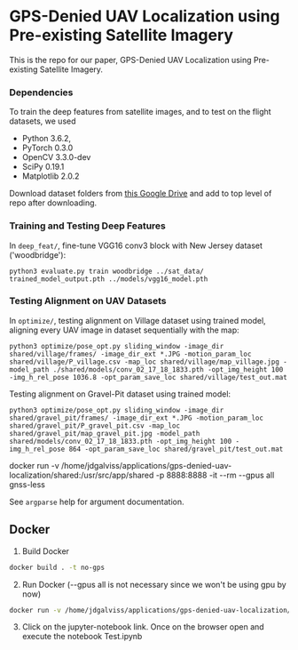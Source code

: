 # GPS-Denied UAV Localization using Pre-existing Satellite Imagery

This is the repo for our paper, GPS-Denied UAV Localization using Pre-existing Satellite Imagery.

### Dependencies

To train the deep features from satellite images, and to test on the flight datasets, we used 
- Python 3.6.2, 
- PyTorch 0.3.0
- OpenCV 3.3.0-dev
- SciPy 0.19.1
- Matplotlib 2.0.2

Download dataset folders from [this Google Drive](https://drive.google.com/drive/folders/1sscpYCZXCRUWKl9eUDQGz-DZQLo3HeDe?usp=sharing) and add to top level of repo after downloading.

### Training and Testing Deep Features

In `deep_feat/`, fine-tune VGG16 conv3 block with New Jersey dataset ('woodbridge'):

```
python3 evaluate.py train woodbridge ../sat_data/ trained_model_output.pth ../models/vgg16_model.pth
```

### Testing Alignment on UAV Datasets

In `optimize/`, testing alignment on Village dataset using trained model, aligning every UAV image in dataset sequentially with the map:

```
python3 optimize/pose_opt.py sliding_window -image_dir shared/village/frames/ -image_dir_ext *.JPG -motion_param_loc shared/village/P_village.csv -map_loc shared/village/map_village.jpg -model_path ./shared/models/conv_02_17_18_1833.pth -opt_img_height 100 -img_h_rel_pose 1036.8 -opt_param_save_loc shared/village/test_out.mat
```

Testing alignment on Gravel-Pit dataset using trained model:

```
python3 optimize/pose_opt.py sliding_window -image_dir shared/gravel_pit/frames/ -image_dir_ext *.JPG -motion_param_loc shared/gravel_pit/P_gravel_pit.csv -map_loc shared/gravel_pit/map_gravel_pit.jpg -model_path shared/models/conv_02_17_18_1833.pth -opt_img_height 100 -img_h_rel_pose 864 -opt_param_save_loc shared/gravel_pit/test_out.mat
```

docker run -v /home/jdgalviss/applications/gps-denied-uav-localization/shared:/usr/src/app/shared -p 8888:8888 -it --rm --gpus all gnss-less

See `argparse` help for argument documentation.

## Docker
1. Build Docker
```bash
docker build . -t no-gps
```

2. Run Docker (--gpus all is not necessary since we won't be using gpu by now)
```bash
docker run -v /home/jdgalviss/applications/gps-denied-uav-localization/shared:/usr/src/app/shared -p 8888:8888 -it --rm --gpus all no-gps
```
3. Click on the jupyter-notebook link. Once on the browser open and execute the notebook Test.ipynb
<!-- 

# BPVO

### Dependencies

- [bitplanes](https://github.com/halismai/bitplanes)

### Compiling

./build_vo_solver_video_test.sh

### Running

./vo_solver_video_test config/config_cust.cfg data/flight1.mp4 1

Expected output:
```
BitPlanes Parameters:
MultiChannelFunction = BitPlanes
ParameterTolerance = 0.00015
FunctionTolerance = 0.0001
NumLevels = 4
sigma = 1.618
verbose = 0
subsampling = 2

.
.
.
.
[ vo_solver_video_test.cc:0075 ]: Frame 00134 @ 19.49 Hz
pose = 
	 x: -335.664
	 y: 339.097
	 z: 1.16251
	 h: 0
.
.
.
.
.
```

### More Details

Instantiating a BPVO module:

BPVO bpvo_module(config_file, K);

Where std::string::config_file points to a .cfg for Bitplane tracker parameters (one of
these is provided in the config/ folder), and cv::Mat K is a 3x3 camera instrinsic matrix.

[More information on calibrating a camera to get the intrinsic matrix](https://www.mathworks.com/help/vision/ug/camera-calibration.html)

One way to get the intrinsic matrix is by performing proper camera calibration. There are
simpler ways to construct a slightly inaccurate but sufficient intrinsic matrix by
just knowing the focal length (in pixels) of a camera, and the height and width (in pixels) of
the images returned from the camera.

The bpvo_module.solver(global_x, global_y, alt, comp_heading, I) function will
use the telemetry (global_x, global_y, alt, comp_heading) and the current
camera image (cv::Mat I) to compute a refined telemetry estimate. The estimate is
returned as a pointer to a 1D array containing refined global_x, global_y, alt, comp_heading.

The input image to bpvo_module.solver must be non-null.

Any of the telemetry inputs can be specified as INFINITY. In this case, the function will ignore these
inputs, but still use the current image I to compute a refined pose.

### Simulation Test

Compilation: ./build_vo_solver_dir.sh

Running: ./vo_solver_dir config/config_cust.cfg path/to/frames/directory/ data/sm_telem.txt

Expected Output:

```
reading images ... 
reading csv ... 
BitPlanes Parameters:
MultiChannelFunction = BitPlanes
ParameterTolerance = 0.00015
FunctionTolerance = 0.0001
NumLevels = 4
sigma = 1.618
verbose = 0
subsampling = 2

Starting loop
frame 0 input telem = 
	x: -1510.65
	y: -2268.43
	alt: 436.928
	ch: 0
refined pose = 
	 x: -1510.65
	 y: -2268.43
	 z: 436.928
	 h: 0

.
.
.
.
.

frame 169 input telem = 
	x: -1509.08
	y: -461.968
	alt: 489.428
	ch: inf
refined pose = 
	 x: -1519.42
	 y: -474.938
	 z: 489.314
	 h: 96.8461

.
.
.
.
.
.

``` -->